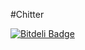 #Chitter

[![Bitdeli Badge](https://d2weczhvl823v0.cloudfront.net/AlanGabbianelli/chitter-2/trend.png)](https://bitdeli.com/free "Bitdeli Badge")

